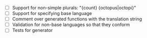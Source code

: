 - [ ] Support for non-simple plurals: "{count} {octopus|octopi}"
- [ ] Support for specifying base language
- [ ] Comment over generated functions with the translation string
- [ ] Validation for non-base languages so that they conform
- [ ] Tests for generator
